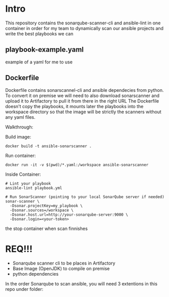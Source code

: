 # Intro
This repository contains the sonarqube-scanner-cli and ansible-lint in one container in order for my team to dynamically scan our ansible projects and write the best playbooks we can

## playbook-example.yaml
example of a yaml for me to use

## Dockerfile
Dockerfile contains sonarscannel-cli and ansible dependecies from python.
To convert it on premise we will need to also download sonarscanner and upload it to Artifactory to pull it from there in the right URL
The Dockerfile doesn't copy the playbooks, it mounts later the playbooks into the workspace directory so that the image will be strictly the scanners without any yaml files.

Walkthrough:

Build image:
```
docker build -t ansible-sonarscanner .
```
Run container:
```
docker run -it -v $(pwd)/*.yaml:/workspace ansible-sonarscanner
```
Inside Container:
```
# Lint your playbook
ansible-lint playbook.yml

# Run SonarScanner (pointing to your local SonarQube server if needed)
sonar-scanner \
  -Dsonar.projectKey=my_playbook \
  -Dsonar.sources=/workspace \
  -Dsonar.host.url=http://your-sonarqube-server:9000 \
  -Dsonar.login=<your-token>
```

the stop container when scan finnishes

# REQ!!!
* Sonarqube scanner cli to be places in Artifactory
* Base Image (OpenJDK) to compile on premise
* python dependencies

In the order Sonarqube to scan ansible, you will need 3 extentions in this repo under folder: